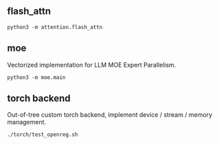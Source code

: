 ## flash_attn

```
python3 -m attention.flash_attn
```

## moe

Vectorized implementation for LLM MOE Expert Parallelism.

```
python3 -m moe.main
```

## torch backend

Out-of-tree custom torch backend, implement device / stream / memory management.

```
./torch/test_openreg.sh
```

